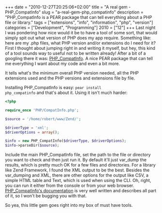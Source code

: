 +++
date = "2010-12-27T20:25:06+02:00"
title = "A real gem - PHP_CompatInfo"
slug = "a-real-gem-php_compatinfo"
description = "PHP_CompatInfo is a PEAR package that can tell everything about a PHP file or library."
tags = ["extensions", "info", "information", "php", "version"]
categories = ["Development", "Programming"]
2010 = ["12"]
+++
Last night I was pondering how nice would it be to have a tool of some sort, that would simply spit out what version of PHP does my app require. Something like: here are my .php files, what PHP version and/or extensions do I need for it? First I thought about jumping right in and writing it myself, but hey, this kind of a tool sounds way to useful not to be written already! After a bit of a googling there it was: <a href="http://pear.php.net/package/PHP_CompatInfo">PHP_CompatInfo</a>. A nice PEAR package that can tell me everything I want about my code and even a bit more.

It tells what's the minimum overall PHP version needed, all the PHP extensions used and the PHP versions and extensions file by file.

Installing PHP_CompatInfo is easy: <code>pear install php_compatinfo</code> and that's about it. Using it isn't much harder:

``` php
<?php

require_once 'PHP/CompatInfo.php';

$source = '/home/robert/www/Zend/';

$driverType = 'xml';
$driverOptions = array();

$info = new PHP_CompatInfo($driverType, $driverOptions);
$info->parseDir($source);
```

Include the main PHP_CompatInfo file, set the path to the file or directory you want to check and then just run it. By default it'll just var_dump the results, which is pretty much OK for a few files and directories. For a library like Zend Framework, I found the XML output to be the best. Besides the var_dumping and XML, there are other options for the output like CSV, a simple HTML table and Text, which is used when using the CLI. Oh, right, you can run it either from the console or from your web browser. <a href="http://pear.php.net/manual/en/package.php.php-compatinfo.tutorial.php">PHP_CompatInfo's documentation</a> is very well written and describes all part of it, so I won't be bugging you with that.

So yea, this little gem goes right into my box of must have tools.
